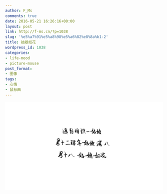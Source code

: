 ```yaml
---
author: F_Ms
comments: true
date: 2016-05-21 16:26:16+00:00
layout: post
link: http://f-ms.cn/?p=1038
slug: '%e5%a7%91%e5%a8%98%e5%a6%82%e8%8a%b1-2'
title: 姑娘如花
wordpress_id: 1038
categories:
- life-mood
- picture-mouse
post_format:
- 图像
tags:
- 心情
- 鼠标画
---
```


![遇到相识一姑娘，君十二那年姑娘满八，君十八，姑娘如花_20160521](/img/post/wp/2016/05/遇到相识一姑娘，君十二那年姑娘满八，君十八，姑娘如花_20160521-.png)
